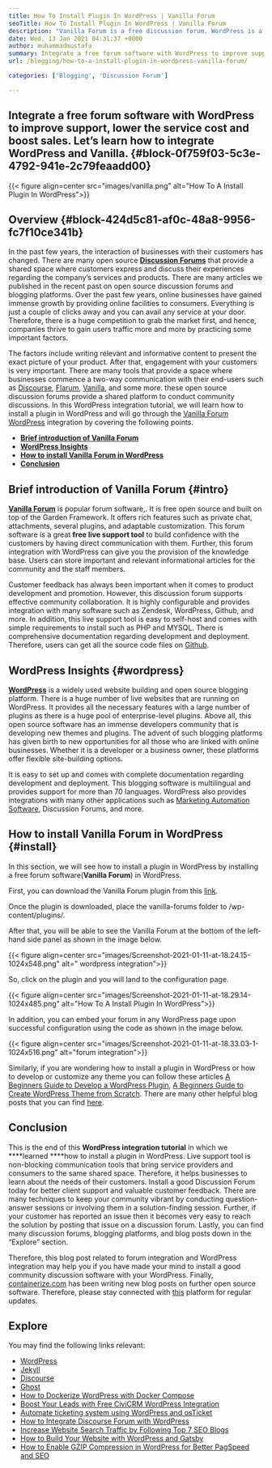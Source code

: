 ```yaml
---
title: How To Install Plugin In WordPress | Vanilla Forum
seoTitle: How To Install Plugin In WordPress | Vanilla Forum
description: "Vanilla Forum is a free discussion forum. WordPress is a popular enterprise-level open-source CMS. Let's learn how to install Vanilla Forum at WordPress."
date: Wed, 13 Jan 2021 04:31:37 +0000
author: muhammadmustafa
summary: Integrate a free forum software with WordPress to improve support, lower the service cost and boost sales. Let’s learn how to integrate WordPress and Vanilla.
url: /blogging/how-to-a-install-plugin-in-wordpress-vanilla-forum/

categories: ['Blogging', 'Discussion Forum']

---
```

## Integrate a free forum software with WordPress to improve support, lower the service cost and boost sales. Let’s learn how to integrate WordPress and Vanilla. {#block-0f759f03-5c3e-4792-941e-2c79feaadd00}

{{< figure align=center src="images/vanilla.png" alt="How To A Install Plugin In WordPress">}}  

## Overview {#block-424d5c81-af0c-48a8-9956-fc7f10ce341b}

In the past few years, the interaction of businesses with their customers has changed. There are many open source [**Discussion Forums**][1] that provide a shared space where customers express and discuss their experiences regarding the company’s services and products. There are many articles we published in the recent past on open source discussion forums and blogging platforms. Over the past few years, online businesses have gained immense growth by providing online facilities to consumers. Everything is just a couple of clicks away and you can avail any service at your door. Therefore, there is a huge competition to grab the market first, and hence, companies thrive to gain users traffic more and more by practicing some important factors.

The factors include writing relevant and informative content to present the exact picture of your product. After that, engagement with your customers is very important. There are many tools that provide a space where businesses commence a two-way communication with their end-users such as [Discourse][2], [Flarum][3], [Vanilla][4], and some more. these open source discussion forums provide a shared platform to conduct community discussions. In this WordPress integration tutorial, we will learn how to install a plugin in WordPress and will go through the [Vanilla Forum][5] [WordPress][6] integration by covering the following points.

  * **[Brief introduction of Vanilla Forum][7]**
  * **[WordPress Insights][8]**
  * **[How to install Vanilla Forum in WordPress][9]**
  * **[Conclusion][10]**

## Brief introduction of Vanilla Forum {#intro}

**[Vanilla Forum][5]** is popular forum software,. It is free open source and built on top of the Garden Framework. It offers rich features such as private chat, attachments, several plugins, and adaptable customization. This forum software is a great **free live support tool** to build confidence with the customers by having direct communication with them. Further, this forum integration with WordPress can give you the provision of the knowledge base. Users can store important and relevant informational articles for the community and the staff members. 

Customer feedback has always been important when it comes to product development and promotion. However, this discussion forum supports effective community collaboration. It is highly configurable and provides integration with many software such as Zendesk, WordPress, Github, and more. In addition, this live support tool is easy to self-host and comes with simple requirements to install such as PHP and MYSQL. There is comprehensive documentation regarding development and deployment. Therefore, users can get all the source code files on [Github][11].

## WordPress Insights {#wordpress}

**[WordPress][6]** is a widely used website building and open source blogging platform. There is a huge number of live websites that are running on WordPress. It provides all the necessary features with a large number of plugins as there is a huge pool of enterprise-level plugins. Above all, this open source software has an immense developers community that is developing new themes and plugins. The advent of such blogging platforms has given birth to new opportunities for all those who are linked with online businesses. Whether it is a developer or a business owner, these platforms offer flexible site-building options.

It is easy to set up and comes with complete documentation regarding development and deployment. This blogging software is multilingual and provides support for more than 70 languages. WordPress also provides integrations with many other applications such as [Marketing Automation Software][12], Discussion Forums, and more.

## How to install Vanilla Forum in WordPress {#install}

In this section, we will see how to install a plugin in WordPress by installing a free forum software(**Vanilla Forum**) in WordPress.

First, you can download the Vanilla Forum plugin from this [link][13].

Once the plugin is downloaded, place the vanilla-forums folder to /wp-content/plugins/.

After that, you will be able to see the Vanilla Forum at the bottom of the left-hand side panel as shown in the image below.

{{< figure align=center src="images/Screenshot-2021-01-11-at-18.24.15-1024x548.png" alt=" wordpress integration">}}  

So, click on the plugin and you will land to the configuration page.

{{< figure align=center src="images/Screenshot-2021-01-11-at-18.29.14-1024x485.png" alt="How To A Install Plugin In WordPress">}}  

In addition, you can embed your forum in any WordPress page upon successful configuration using the code as shown in the image below.

{{< figure align=center src="images/Screenshot-2021-01-11-at-18.33.03-1-1024x516.png" alt="forum integration">}}  

Similarly, if you are wondering how to install a plugin in WordPress or how to develop or customize any theme you can follow these articles [A Beginners Guide to Develop a WordPress Plugin][14], [A Beginners Guide to Create WordPress Theme from Scratch][15]. There are many other helpful blog posts that you can find [here][16]. 

## Conclusion

This is the end of this **WordPress integration tutorial** in which we ****learned ****how to install a plugin in WordPress. Live support tool is non-blocking communication tools that bring service providers and consumers to the same shared space. Therefore, it helps businesses to learn about the needs of their customers. Install a good Discussion Forum today for better client support and valuable customer feedback. There are many techniques to keep your community vibrant by conducting question-answer sessions or involving them in a solution-finding session. Further, if your customer has reported an issue then it becomes very easy to reach the solution by posting that issue on a discussion forum. Lastly, you can find many discussion forums, blogging platforms, and blog posts down in the “Explore” section.

Therefore, this blog post related to forum integration and WordPress integration may help you if you have made your mind to install a good community discussion software with your WordPress. Finally, [containerize.com][17] has been writing new blog posts on further open source software. Therefore, please stay connected with [this][16] platform for regular updates.

## Explore

You may find the following links relevant:

  * [WordPress][18]
  * [Jekyll][19]
  * [Discourse][2]
  * [Ghost][20]
  * [How to Dockerize WordPress with Docker Compose][21]
  * [Boost Your Leads with Free CiviCRM WordPress Integration][22]
  * [Automate ticketing system using WordPress and osTicket][23]
  * [How to Integrate Discourse Forum with WordPress][24]
  * [Increase Website Search Traffic by Following Top 7 SEO Blogs][25]
  * [How to Build Your Website with WordPress and Gatsby][26]
  * [How to Enable GZIP Compression in WordPress for Better PagSpeed and SEO][27]

 [1]: https://products.containerize.com/discussion-forum
 [2]: https://products.containerize.com/discussion-forum/discourse/
 [3]: https://products.containerize.com/discussion-forum/flarum/
 [4]: https://products.containerize.com/discussion-forum/vanilla/
 [5]: https://products.containerize.com/discussion-forum/vanilla
 [6]: https://products.containerize.com/blogging/wordpress
 [7]: #intro
 [8]: #wordpress
 [9]: #install
 [10]: #Conclusion
 [11]: https://github.com/vanilla/vanilla
 [12]: https://products.containerize.com/marketing-automation
 [13]: https://wordpress.org/plugins/vanilla-forums/
 [14]: https://blog.containerize.com/2020/11/13/a-beginners-guide-to-develop-a-wordpress-plugin/
 [15]: https://blog.containerize.com/blogging/a-beginners-guide-to-create-wordpress-theme-from-scratch/

 [16]: https://blog.containerize.com/
 [17]: https://www.containerize.com/
 [18]: https://products.containerize.com/blogging/wordpress/
 [19]: https://products.containerize.com/blogging/jekyll/
 [20]: https://products.containerize.com/blogging/ghost/
 [21]: https://blog.containerize.com/blogging/how-to-dockerize-wordpress-docker-wordpress/
 [22]: https://blog.containerize.com/blogging/civicrm-wordpress-integration-wordpress-tutorial/
 [23]: https://blog.containerize.com/blogging/automate-ticketing-system-using-wordpress-and-osticket/

 [24]: https://blog.containerize.com/blogging/how-to-integrate-discourse-forum-with-wordpress/

 [25]: https://blog.containerize.com/blogging/increase-website-search-traffic-by-following-top-7-seo-blogs/

 [26]: https://blog.containerize.com/blogging/how-does-gatsby-integrate-with-wordpress-gatsby-wordpress/
 [27]: https://blog.containerize.com/2020/12/12/how-to-enable-gzip-compression-in-wordpress-for-better-speed/